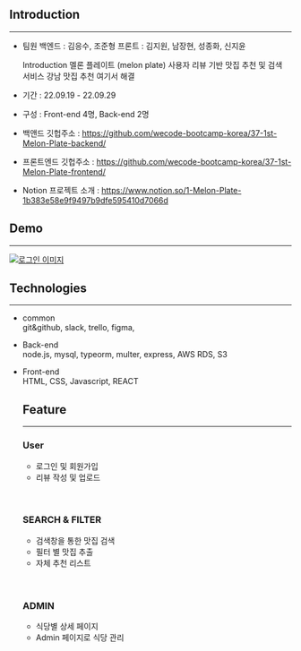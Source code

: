 ## Introduction
----------------------
- 팀원
  백엔드 : 김응수, 조준형
  프론트 : 김지원, 남장현, 성종화, 신지윤
  
  Introduction
  멜론 플레이트 (melon plate)
  사용자 리뷰 기반 맛집 추천 및 검색 서비스
  강남 맛집 추천 여기서 해결


- 기간 : 22.09.19 - 22.09.29
- 구성 : Front-end 4명, Back-end 2명

- 백앤드 깃헙주소 : https://github.com/wecode-bootcamp-korea/37-1st-Melon-Plate-backend/
- 프론트엔드 깃헙주소 : https://github.com/wecode-bootcamp-korea/37-1st-Melon-Plate-frontend/
- Notion 프로젝트 소개 : https://www.notion.so/1-Melon-Plate-1b383e58e9f9497b9dfe595410d7066d


## Demo
----------------------
<a href="https://www.youtube.com/watch?v=PT2_F-1esPk&list=RDPT2_F-1esPk&start_radio=1" target='_blank'>
  <img src="//시연이미지" alt="로그인 이미지" />
<a/>

## Technologies
----------------------
  
- common <br/>
git&github, slack, trello, figma,


- Back-end <br/>
node.js, mysql, typeorm, multer, express, AWS RDS, S3

- Front-end <br/>
HTML, CSS, Javascript, REACT

  
  ## Feature
  ----------------------
  
  ### User
  - 로그인 및 회원가입
  - 리뷰 작성 및 업로드
  <br/>
  <br/>
  
  ### SEARCH & FILTER
  - 검색창을 통한 맛집 검색
  - 필터 별 맛집 추출
  - 자체 추천 리스트
  
  <br/>
  <br/>
  
  ### ADMIN
  - 식당별 상세 페이지
  - Admin 페이지로 식당 관리
 
